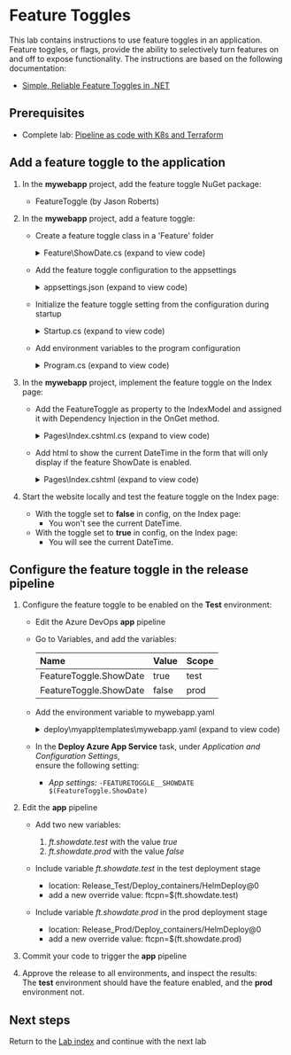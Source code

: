 # Feature Toggles

This lab contains instructions to use feature toggles in an application.
Feature toggles, or flags, provide the ability to selectively turn features on and off to expose functionality.
The instructions are based on the following documentation:

- [Simple, Reliable Feature Toggles in .NET](http://jason-roberts.github.io/FeatureToggle.Docs/)

## Prerequisites

- Complete lab: [Pipeline as code with K8s and Terraform](https://dev.azure.com/thx1139/_git/workshop1?path=%2FREADME.md)

## Add a feature toggle to the application

1. In the **mywebapp** project, add the feature toggle NuGet package:
    - FeatureToggle (by Jason Roberts)

1. In the **mywebapp** project, add a feature toggle:
    - Create a feature toggle class in a 'Feature' folder 
        <details><summary>Feature\ShowDate.cs (expand to view code)</summary>

        ```csharp
        using FeatureToggle;

        namespace mywebapp.Feature
        {
            public class ShowDate : SimpleFeatureToggle { }
        }
        ```
        </details>

    - Add the feature toggle configuration to the appsettings
        <details><summary>appsettings.json (expand to view code)</summary>

        ```json
        {
            "FeatureToggle": {
                "ShowDate": false
            }
            ...
        }
        ```
        </details>

    - Initialize the feature toggle setting from the configuration during startup
       
        <details><summary>Startup.cs (expand to view code)</summary>

            ```csharp
            // This method gets called by the runtime. Use this method to add services to the container.
            public void ConfigureServices(IServiceCollection services)
            {
                // Set provider config so file is read from content root path
                var provider = new AppSettingsProvider { Configuration = (IConfigurationRoot)Configuration };

                // Add your feature here
                services.AddSingleton(new ShowDate { ToggleValueProvider = provider });
                ...
            }
            ```
        </details>

    - Add environment variables to the program configuration

        <details><summary>Program.cs (expand to view code)</summary>

            ```csharp
            using Microsoft.AspNetCore.Hosting;
            using Microsoft.Extensions.Configuration;
            using Microsoft.Extensions.Hosting;

            namespace mywebapp
            {
                public class Program
                {
                    public static void Main(string[] args)
                    {
                        CreateHostBuilder(args).Build().Run();
                    }

                    public static IHostBuilder CreateHostBuilder(string[] args) =>
                        Host.CreateDefaultBuilder(args)
                        .ConfigureWebHostDefaults(webBuilder =>
                        {
                            webBuilder.UseStartup<Startup>();
                            webBuilder.UseUrls("http://*:5000");
                            webBuilder.ConfigureAppConfiguration((hostingContext, config) =>
                            {
                                config.AddEnvironmentVariables(prefix: "ShowDate_");
                            });
                         });
                }
            }
            ```
        </details>

1. In the **mywebapp** project, implement the feature toggle on the Index page:
      - Add the FeatureToggle as property to the IndexModel and assigned it with Dependency Injection in the OnGet method.

        <details><summary>Pages\Index.cshtml.cs (expand to view code)</summary>

            ```csharp
            using FeatureToggle;
            using Microsoft.AspNetCore.Mvc.RazorPages;
            using Microsoft.Extensions.Logging;
            using mywebapp.Feature;

            namespace mywebapp.Pages
            {
                public class IndexModel : PageModel
                {
                    private readonly ILogger<IndexModel> _logger;
                    public IFeatureToggle ShowDate { get; set; }

                    public IndexModel(ILogger<IndexModel> logger)
                    {
                        _logger = logger;
                    }

                    public void OnGet(ShowDate showDate)
                    {
                        ShowDate = showDate;
                    }
                }
            }
            ```
        </details>

    - Add html to show the current DateTime in the form that will only display if the feature ShowDate is enabled.
        <details><summary>Pages\Index.cshtml (expand to view code)</summary>

            ```csharp
            @page
            @model IndexModel
            @{
                ViewData["Title"] = "Home page";
            }

            <div class="text-center">
                <h1 class="display-4">Welcome Avanadi!</h1>
                <p>Learn about <a href="https://docs.microsoft.com/aspnet/core">building Web apps with ASP.NET Core</a>.</p>
                @if(Model.ShowDate.FeatureEnabled)
                {
                    <div>
                        @Html.Label("Current DateTime is: " + DateTime.Now.ToString())
                    </div>
                }
            </div>
            ```
        </details>

1. Start the website locally and test the feature toggle on the Index page:
    - With the toggle set to **false** in config, on the Index page:
        * You won't see the current DateTime.
    - With the toggle set to **true** in config, on the Index page:
        * You will see the current DateTime.

## Configure the feature toggle in the release pipeline

1. Configure the feature toggle to be enabled on the **Test** environment:
   - Edit the Azure DevOps **app** pipeline
   - Go to Variables, and add the variables:

        |Name                  |Value|Scope|
        |:---------------------|:----|:----|
        |FeatureToggle.ShowDate|true |test |
        |FeatureToggle.ShowDate|false|prod |

    - Add the environment variable to mywebapp.yaml
         <details><summary>deploy\myapp\templates\mywebapp.yaml (expand to view code)</summary>

            ```
            ...
            - image: {{ .Values.containerregistryurl}}/mywebapp:{{ .Values.build }}
              name: mywebapp
              env:
  	            - name: "FeatureToggle__ShowDate"
	              value: {{ index .Values "ftcpn" }}
            ...
            ```
        </details>


   - In the **Deploy Azure App Service** task, under *Application and Configuration Settings*,\
     ensure the following setting:
     - *App settings:* ```-FEATURETOGGLE__SHOWDATE $(FeatureToggle.ShowDate)```

1. Edit the **app** pipeline
    - Add two new variables:
        1. *ft.showdate.test* with the value *true*
        1. *ft.showdate.prod* with the value *false*

    - Include variable *ft.showdate.test* in the test deployment stage
        - location: Release_Test/Deploy_containers/HelmDeploy@0
        - add a new override value: ftcpn=$(ft.showdate.test)

    - Include variable *ft.showdate.prod* in the prod deployment stage
        - location: Release_Prod/Deploy_containers/HelmDeploy@0
        - add a new override value: ftcpn=$(ft.showdate.prod)

1. Commit your code to trigger the **app** pipeline

1. Approve the release to all environments, and inspect the results:\
The **test** environment should have the feature enabled, and the **prod** environment not.

## Next steps
Return to the [Lab index](../README.md) and continue with the next lab